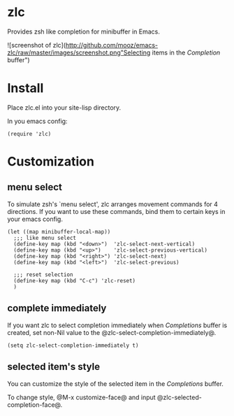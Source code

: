 zlc
===

Provides zsh like completion for minibuffer in Emacs.

![screenshot of zlc](http://github.com/mooz/emacs-zlc/raw/master/images/screenshot.png"Selecting items in the *Completion* buffer")

Install
=======

Place zlc.el into your site-lisp directory.

In you emacs config:

    (require 'zlc)

Customization
=============

menu select
-----------

To simulate zsh's `menu select', zlc arranges movement commands for 4 directions.
If you want to use these commands, bind them to certain keys in your emacs config.

    (let ((map minibuffer-local-map))
      ;;; like menu select
      (define-key map (kbd "<down>")  'zlc-select-next-vertical)
      (define-key map (kbd "<up>")    'zlc-select-previous-vertical)
      (define-key map (kbd "<right>") 'zlc-select-next)
      (define-key map (kbd "<left>")  'zlc-select-previous)
    
      ;;; reset selection
      (define-key map (kbd "C-c") 'zlc-reset)
      )

complete immediately
--------------------

If you want zlc to select completion immediately when *Completions* buffer is created,
set non-Nil value to the @zlc-select-completion-immediately@.

    (setq zlc-select-completion-immediately t)

selected item's style
---------------------

You can customize the style of the selected item in the *Completions* buffer.

To change style, @M-x customize-face@ and input @zlc-selected-completion-face@.
